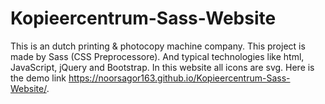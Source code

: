 # Kopieercentrum-Sass-Website
This is an dutch printing &amp; photocopy machine company. This project is made by Sass (CSS Preprocessore). And typical technologies like html, JavaScript, jQuery and Bootstrap. In this website all icons are svg.
Here is the demo link https://noorsagor163.github.io/Kopieercentrum-Sass-Website/.
